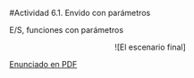 #Actividad 6.1. Envido con parámetros

E/S, funciones con parámetros

<center>
![El escenario final]
</center>


[Enunciado en PDF][PDF]

[PDF]: 
https://raw.githubusercontent.com/gobstones/laprogramacionysudidactica2/master/Proyectos/